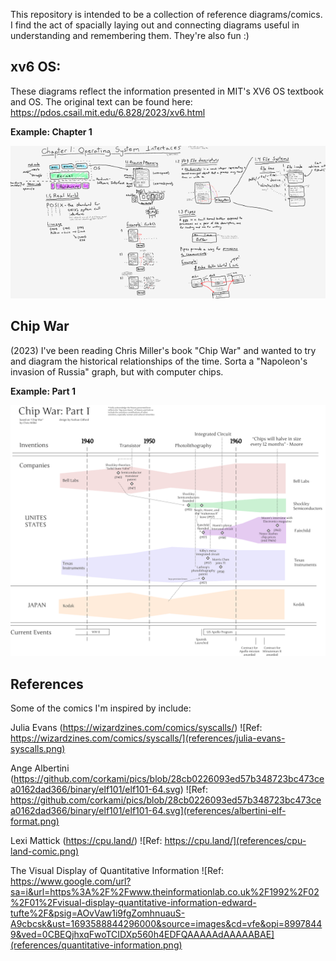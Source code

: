 This repository is intended to be a collection of reference diagrams/comics. I find the act of spacially laying out and connecting diagrams useful in understanding and remembering them. They're also fun :)

## xv6 OS:
These diagrams reflect the information presented in MIT's XV6 OS textbook and OS. The original text can be found here: https://pdos.csail.mit.edu/6.828/2023/xv6.html

**Example: Chapter 1**

![Ch 1 xv6 diagram](xv6/xv6-ch1-thumbnail.png)

## Chip War
(2023) I've been reading Chris Miller's book "Chip War" and wanted to try and diagram the historical relationships of the time. Sorta a "Napoleon's invasion of Russia" graph, but with computer chips.

**Example: Part 1**

![Part 1 chip war diagram](chip-war/Chip-War-Part-1-diagram.svg)

## References
Some of the comics I'm inspired by include:

Julia Evans (https://wizardzines.com/comics/syscalls/)
![Ref: https://wizardzines.com/comics/syscalls/](references/julia-evans-syscalls.png)


Ange Albertini (https://github.com/corkami/pics/blob/28cb0226093ed57b348723bc473cea0162dad366/binary/elf101/elf101-64.svg)
![Ref: https://github.com/corkami/pics/blob/28cb0226093ed57b348723bc473cea0162dad366/binary/elf101/elf101-64.svg](references/albertini-elf-format.png)


Lexi Mattick (https://cpu.land/)
![Ref: https://cpu.land/](references/cpu-land-comic.png)


The Visual Display of Quantitative Information
![Ref: https://www.google.com/url?sa=i&url=https%3A%2F%2Fwww.theinformationlab.co.uk%2F1992%2F02%2F01%2Fvisual-display-quantitative-information-edward-tufte%2F&psig=AOvVaw1i9fgZomhnuauS-A9cbcsk&ust=1693588844296000&source=images&cd=vfe&opi=89978449&ved=0CBEQjhxqFwoTCIDXp560h4EDFQAAAAAdAAAAABAE](references/quantitative-information.png)
